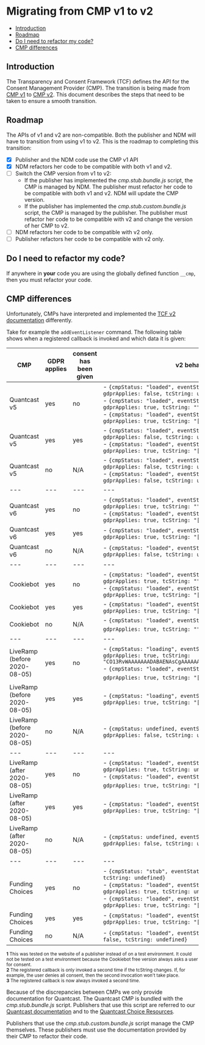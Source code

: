 # Migrating from CMP v1 to v2

- [Introduction](#introduction)
- [Roadmap](#roadmap)
- [Do I need to refactor my code?](#do-i-need-to-refactor-my-code)
- [CMP differences](#cmp-differences)

## Introduction
The Transparency and Consent Framework (TCF) defines the API for the Consent Management Provider (CMP).
The transition is being made from [CMP v1][tcf-v1] to [CMP v2][tcf-v2].
This document describes the steps that need to be taken to ensure a smooth transition.

## Roadmap
The APIs of v1 and v2 are non-compatible.
Both the publisher and NDM will have to transition from using v1 to v2.
This is the roadmap to completing this transition:
- [x] Publisher and the NDM code use the CMP v1 API
- [x] NDM refactors her code to be compatible with both v1 and v2.
- [ ] Switch the CMP version from v1 to v2:
    - If the publisher has implemented the _cmp.stub.bundle.js_ script, the CMP is managed by NDM.
      The publisher must refactor her code to be compatible with both v1 and v2.
      NDM will update the CMP version.
    - If the publisher has implemented the _cmp.stub.custom.bundle.js_ script, the CMP is managed by the publisher.
      The publisher must refactor her code to be compatible with v2 and change the version of her CMP to v2.
- [ ] NDM refactors her code to be compatible with v2 only.
- [ ] Publisher refactors her code to be compatible with v2 only.

## Do I need to refactor my code?
If anywhere in **your** code you are using the globally defined function `__cmp`,
then you must refactor your code.

## CMP differences
Unfortunately, CMPs have interpreted and implemented the [TCF v2 documentation][tcf-v2] differently.

Take for example the `addEventListener` command.
The following table shows when a registered callback is invoked and which data it is given:

|CMP|GDPR applies|consent has been given|v2 behaviour|
|---|---|---|---|
|Quantcast v5| yes | no    | - `{cmpStatus: "loaded", eventStatus: "tcloaded", gdprApplies: false, tcString: undefined}` <br>- `{cmpStatus: "loaded", eventStatus: "cmpuishown", gdprApplies: true, tcString: ""}` <br>- `{cmpStatus: "loaded", eventStatus: "useractioncomplete", gdprApplies: true, tcString: "[actual-tc-string]"}` |
|Quantcast v5| yes | yes   | - `{cmpStatus: "loaded", eventStatus: "tcloaded", gdprApplies: false, tcString: undefined}` <br>- `{cmpStatus: "loaded", eventStatus: "useractioncomplete", gdprApplies: true, tcString: "[actual-tc-string]"}` |
|Quantcast v5| no | N/A    | - `{cmpStatus: "loaded", eventStatus: "tcloaded", gdprApplies: false, tcString: undefined}` <br>- `{cmpStatus: "loaded", eventStatus: "useractioncomplete", gdprApplies: false, tcString: undefined}` |
|---|---|---|---|
|Quantcast v6| yes | no     | - `{cmpStatus: "loaded", eventStatus: "cmpuishown", gdprApplies: true, tcString: ""}` <br>- `{cmpStatus: "loaded", eventStatus: "useractioncomplete", gdprApplies: true, tcString: "[actual-tc-string]"}` |
|Quantcast v6| yes | yes    | - `{cmpStatus: "loaded", eventStatus: "tcloaded", gdprApplies: true, tcString: "[actual-tc-string]"}` |
|Quantcast v6| no | N/A     | - `{cmpStatus: "loaded", eventStatus: "tcloaded", gdprApplies: false, tcString: undefined}` |
|---|---|---|---|
|Cookiebot| yes | no    | - `{cmpStatus: "loaded", eventStatus: "cmpuishown", gdprApplies: true, tcString: ""}` <br>- `{cmpStatus: "loaded", eventStatus: "useractioncomplete", gdprApplies: true, tcString: "[actual-tc-string]"}` |
|Cookiebot| yes | yes   | - `{cmpStatus: "loaded", eventStatus: "tcloaded", gdprApplies: true, tcString: "[actual-tc-string]"}` |
|Cookiebot| no | N/A    | - `{cmpStatus: "loaded", eventStatus: "cmpuishown", gdprApplies: true, tcString: ""}` <sup>**1**</sup> |
|---|---|---|---|
|LiveRamp (before 2020-08-05)| yes | no     | - `{cmpStatus: "loading", eventStatus: undefined, gdprApplies: true, tcString: "CO13RvWAAAAAAADABAENAsCgAAAAAAAAAIAAAAAAAAAA.YAAAAAAAAAA"}` <br>- `{cmpStatus: "loaded", eventStatus: "useractioncomplete", gdprApplies: true, tcString: "[actual-tc-string]"}` <sup>**2**</sup> |
|LiveRamp (before 2020-08-05)| yes | yes    | - `{cmpStatus: "loading", eventStatus: "tcloaded", gdprApplies: true, tcString: "[actual-tc-string]"}` |
|LiveRamp (before 2020-08-05)| no | N/A     | - `{cmpStatus: undefined, eventStatus: undefined, gdprApplies: false, tcString: undefined}` |
|---|---|---|---|
|LiveRamp (after 2020-08-05)| yes | no      | - `{cmpStatus: "loaded", eventStatus: "cmpuishown", gdprApplies: true, tcString: undefined}` <br>- `{cmpStatus: "loaded", eventStatus: "useractioncomplete", gdprApplies: true, tcString: "[actual-tc-string]"}` <sup>**3**</sup> |
|LiveRamp (after 2020-08-05)| yes | yes     | - `{cmpStatus: "loaded", eventStatus: "tcloaded", gdprApplies: true, tcString: "[actual-tc-string]"}` |
|LiveRamp (after 2020-08-05)| no | N/A      | - `{cmpStatus: undefined, eventStatus: undefined, gpdrApplies: false, tcString: undefined}` |
|---|---|---|---|
|Funding Choices| yes | no | - `{cmpStatus: "stub", eventStatus: null, gdprApplies: true, tcString: undefined}` <br>- `{cmpStatus: "loaded", eventStatus: "cmpuishown", gdprApplies: true, tcString: undefined}` <br>- `{cmpStatus: "loaded", eventStatus: "useractioncomplete", gdprApplies: true, tcString: "[actual-tc-string]"}` |
|Funding Choices| yes | yes | - `{cmpStatus: "loaded", eventStatus: "tcloaded", gdprApplies: true, tcString: "[actual-tc-string]"}` |
|Funding Choices| no | N/A | - `{cmpStatus: "loaded", eventStatus: null, gdprApplies: false, tcString: undefined}` |

<sup>**1** This was tested on the website of a publisher instead of on a test environment.
It could not be tested on a test environment because the Cookiebot free version always asks a user for consent.</sup><br>
<sup>**2** The registered callback is only invoked a second time if the tcString changes. If, for example, the user denies all consent, then the second invocation won't take place.</sup><br>
<sup>**3** The registered callback is now always invoked a second time.</sup>

Because of the discrepancies between CMPs we only provide documentation for Quantcast.
The Quantcast CMP is bundled with the _cmp.stub.bundle.js_ script.
Publishers that use this script are referred to our [Quantcast documentation](cmp-v1-to-v2/QUANTCAST.md) and to the [Quantcast Choice Resources][quantcast-choice-resources].

Publishers that use the _cmp.stub.custom.bundle.js_ script manage the CMP themselves.
These publishers must use the documentation provided by their CMP to refactor their code.

[tcf-v1]: https://github.com/InteractiveAdvertisingBureau/GDPR-Transparency-and-Consent-Framework/blob/master/CMP%20JS%20API%20v1.1%20Final.md
[tcf-v2]: https://github.com/InteractiveAdvertisingBureau/GDPR-Transparency-and-Consent-Framework/blob/master/TCFv2/IAB%20Tech%20Lab%20-%20CMP%20API%20v2.md
[quantcast-choice-resources]: https://help.quantcast.com/hc/en-us/categories/360002940873-Quantcast-Choice
